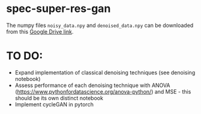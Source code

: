 # spec-super-res-gan

The numpy files `noisy_data.npy` and `denoised_data.npy` can be downloaded from this [Google Drive link](https://drive.google.com/drive/folders/1owS0jEbU93z9XDw_owVr5Fti1AVfQzL0?usp=sharing).

# TO DO:
- Expand implementation of classical denoising techniques (see denoising notebook)
- Assess performance of each denoising technique with ANOVA (https://www.pythonfordatascience.org/anova-python/) and MSE - this should be its own distinct notebook
- Implement cycleGAN in pytorch
